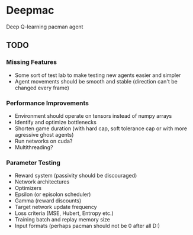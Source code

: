# Deepmac
Deep Q-learning pacman agent


## TODO

### Missing Features
- Some sort of test lab to make testing new agents easier and simpler
- Agent movements should be smooth and stable (direction can't be changed every frame)

### Performance Improvements
- Environment should operate on tensors instead of numpy arrays
- Identify and optimize bottlenecks
- Shorten game duration (with hard cap, soft tolerance cap or with more agressive ghost agents)
- Run networks on cuda?
- Multithreading?

### Parameter Testing
- Reward system (passivity should be discouraged)
- Network architectures
- Optimizers
- Epsilon (or episolon scheduler)
- Gamma (reward discounts)
- Target network update frequency
- Loss criteria (MSE, Hubert, Entropy etc.)
- Training batch and replay memory size
- Input formats (perhaps pacman should not be 0 after all D:)